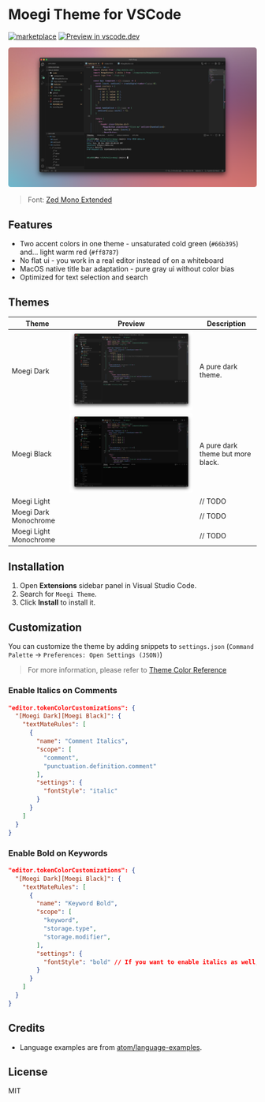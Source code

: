 # Moegi Theme for VSCode

[![marketplace](https://img.shields.io/visual-studio-marketplace/v/ddiu8081.moegi-theme?label=Marketplace&style=for-the-badge)](https://marketplace.visualstudio.com/items?itemName=ddiu8081.moegi-theme)
[![Preview in vscode.dev](https://img.shields.io/badge/preview%20in-vscode.dev-blue?style=for-the-badge)](https://vscode.dev/theme/ddiu8081.moegi-theme)

![Moegi Dark](./images/screenshot.png)

> Font: [Zed Mono Extended](https://github.com/zed-industries/zed-fonts)

## Features

- Two accent colors in one theme - unsaturated cold green (`#66b395`) and... light warm red (`#ff8787`)
- No flat ui - you work in a real editor instead of on a whiteboard
- MacOS native title bar adaptation - pure gray ui without color bias
- Optimized for text selection and search

## Themes

| Theme | Preview | Description |
| --- | --- | --- |
| Moegi Dark | ![Moegi Dark](./images/moegi-dark.png) | A pure dark theme. |
| Moegi Black | ![Moegi Black](./images/moegi-black.png) | A pure dark theme but more black. |
| Moegi Light |  | // TODO |
| Moegi Dark Monochrome |  | // TODO |
| Moegi Light Monochrome |  | // TODO |

## Installation

1. Open **Extensions** sidebar panel in Visual Studio Code.
2. Search for `Moegi Theme`.
3. Click **Install** to install it.

## Customization

You can customize the theme by adding snippets to `settings.json` (`Command Palette` -> `Preferences: Open Settings (JSON)`)

> For more information, please refer to [Theme Color Reference](https://code.visualstudio.com/api/references/theme-color)

### Enable Italics on Comments

```json
"editor.tokenColorCustomizations": {
  "[Moegi Dark][Moegi Black]": {
    "textMateRules": [
      {
        "name": "Comment Italics",
        "scope": [
          "comment",
          "punctuation.definition.comment"
        ],
        "settings": {
          "fontStyle": "italic"
        }
      }
    ]
  }
}
```

### Enable Bold on Keywords

```json
"editor.tokenColorCustomizations": {
  "[Moegi Dark][Moegi Black]": {
    "textMateRules": [
      {
        "name": "Keyword Bold",
        "scope": [
          "keyword",
          "storage.type",
          "storage.modifier",
        ],
        "settings": {
          "fontStyle": "bold" // If you want to enable italics as well, use "bold italic"
        }
      }
    ]
  }
}
```

## Credits

- Language examples are from [atom/language-examples](https://github.com/atom/language-examples).

## License

MIT
